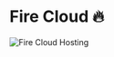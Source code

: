 # Fire Cloud 🔥

![Fire Cloud Hosting](https://github.com/anrcry/fire-cloud/actions/workflows/firebase.yml/badge.svg?branch=main)
